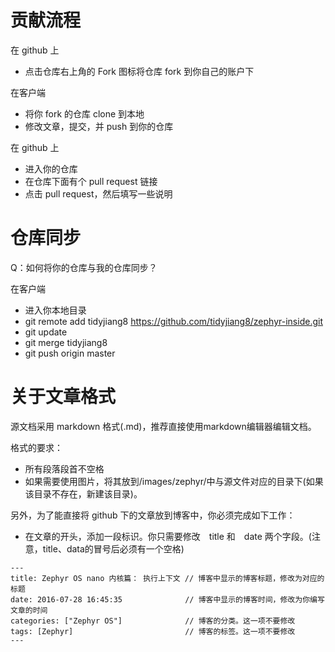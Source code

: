# 贡献流程
在 github 上

- 点击仓库右上角的 Fork 图标将仓库 fork 到你自己的账户下

在客户端

- 将你 fork 的仓库 clone 到本地
- 修改文章，提交，并 push 到你的仓库

在 github 上

- 进入你的仓库
- 在仓库下面有个 pull request 链接
- 点击 pull request，然后填写一些说明

# 仓库同步
Q：如何将你的仓库与我的仓库同步？

在客户端

- 进入你本地目录
- git remote add tidyjiang8 https://github.com/tidyjiang8/zephyr-inside.git
- git update
- git merge tidyjiang8
- git push origin master

# 关于文章格式

源文档采用 markdown 格式(.md)，推荐直接使用markdown编辑器编辑文档。

格式的要求：
- 所有段落段首不空格
- 如果需要使用图片，将其放到/images/zephyr/中与源文件对应的目录下(如果该目录不存在，新建该目录)。

另外，为了能直接将 github 下的文章放到博客中，你必须完成如下工作：
- 在文章的开头，添加一段标识。你只需要修改　title 和　date 两个字段。(注意，title、data的冒号后必须有一个空格)
```
---
title: Zephyr OS nano 内核篇： 执行上下文 // 博客中显示的博客标题，修改为对应的标题
date: 2016-07-28 16:45:35			   // 博客中显示的博客时间，修改为你编写文章的时间
categories: ["Zephyr OS"]			   // 博客的分类。这一项不要修改
tags: [Zephyr]						   // 博客的标签。这一项不要修改
---
```